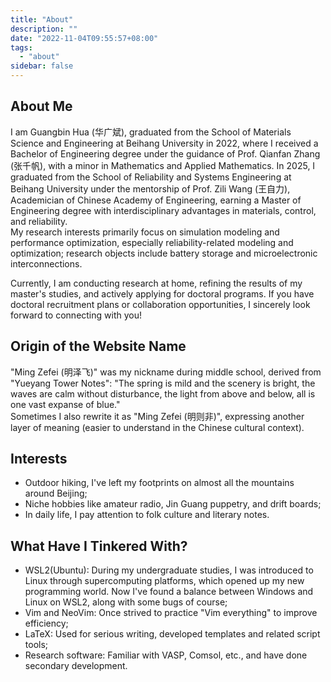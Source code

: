 ```yaml
---
title: "About"
description: ""
date: "2022-11-04T09:55:57+08:00"
tags:
  - "about"
sidebar: false
---
```


## About Me

I am Guangbin Hua (华广斌), graduated from the School of Materials Science and Engineering at Beihang University in 2022, where I received a Bachelor of Engineering degree under the guidance of Prof. Qianfan Zhang (张千帆), with a minor in Mathematics and Applied Mathematics. In 2025, I graduated from the School of Reliability and Systems Engineering at Beihang University under the mentorship of Prof. Zili Wang (王自力), Academician of Chinese Academy of Engineering, earning a Master of Engineering degree with interdisciplinary advantages in materials, control, and reliability.  
My research interests primarily focus on simulation modeling and performance optimization, especially reliability-related modeling and optimization; research objects include battery storage and microelectronic interconnections.

Currently, I am conducting research at home, refining the results of my master's studies, and actively applying for doctoral programs. If you have doctoral recruitment plans or collaboration opportunities, I sincerely look forward to connecting with you!

## Origin of the Website Name

"Ming Zefei (明泽飞)" was my nickname during middle school, derived from "Yueyang Tower Notes": "The spring is mild and the scenery is bright, the waves are calm without disturbance, the light from above and below, all is one vast expanse of blue."  
Sometimes I also rewrite it as "Ming Zefei (明则非)", expressing another layer of meaning (easier to understand in the Chinese cultural context).

## Interests

- Outdoor hiking, I've left my footprints on almost all the mountains around Beijing;
- Niche hobbies like amateur radio, Jin Guang puppetry, and drift boards;
- In daily life, I pay attention to folk culture and literary notes.

## What Have I Tinkered With?

- WSL2(Ubuntu): During my undergraduate studies, I was introduced to Linux through supercomputing platforms, which opened up my new programming world. Now I've found a balance between Windows and Linux on WSL2, along with some bugs of course;
- Vim and NeoVim: Once strived to practice "Vim everything" to improve efficiency;
- LaTeX: Used for serious writing, developed templates and related script tools;
- Research software: Familiar with VASP, Comsol, etc., and have done secondary development.
